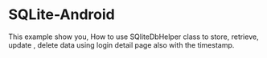 # SQLite-Android

This example show you, How to use SQliteDbHelper class to store, retrieve, update , delete data using login detail page also with the timestamp.
